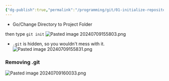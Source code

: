 ```yaml
---
{"dg-publish":true,"permalink":"/programming/git/01-initialize-repository/","tags":["programming","Git"]}
---
```


- Go/Change Directory to Project Folder

then type `git init`
![Pasted image 20240709155803.png](/img/user/PROGRAMMING/Git/attachments/Pasted%20image%2020240709155803.png)
- `.git` is hidden, so you wouldn't mess with it.
![Pasted image 20240709155831.png](/img/user/PROGRAMMING/Git/attachments/Pasted%20image%2020240709155831.png)

### Removing .git
![Pasted image 20240709160033.png](/img/user/PROGRAMMING/Git/attachments/Pasted%20image%2020240709160033.png)


